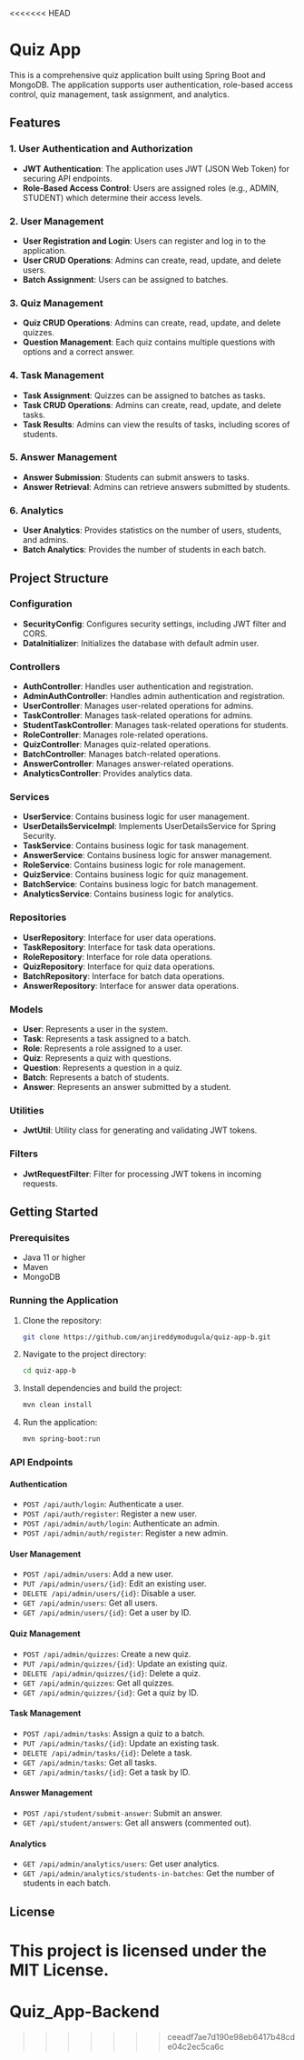<<<<<<< HEAD
# Quiz App

This is a comprehensive quiz application built using Spring Boot and MongoDB. The application supports user authentication, role-based access control, quiz management, task assignment, and analytics.

## Features

### 1. User Authentication and Authorization
- **JWT Authentication**: The application uses JWT (JSON Web Token) for securing API endpoints.
- **Role-Based Access Control**: Users are assigned roles (e.g., ADMIN, STUDENT) which determine their access levels.

### 2. User Management
- **User Registration and Login**: Users can register and log in to the application.
- **User CRUD Operations**: Admins can create, read, update, and delete users.
- **Batch Assignment**: Users can be assigned to batches.

### 3. Quiz Management
- **Quiz CRUD Operations**: Admins can create, read, update, and delete quizzes.
- **Question Management**: Each quiz contains multiple questions with options and a correct answer.

### 4. Task Management
- **Task Assignment**: Quizzes can be assigned to batches as tasks.
- **Task CRUD Operations**: Admins can create, read, update, and delete tasks.
- **Task Results**: Admins can view the results of tasks, including scores of students.

### 5. Answer Management
- **Answer Submission**: Students can submit answers to tasks.
- **Answer Retrieval**: Admins can retrieve answers submitted by students.

### 6. Analytics
- **User Analytics**: Provides statistics on the number of users, students, and admins.
- **Batch Analytics**: Provides the number of students in each batch.

## Project Structure

### Configuration
- **SecurityConfig**: Configures security settings, including JWT filter and CORS.
- **DataInitializer**: Initializes the database with default admin user.

### Controllers
- **AuthController**: Handles user authentication and registration.
- **AdminAuthController**: Handles admin authentication and registration.
- **UserController**: Manages user-related operations for admins.
- **TaskController**: Manages task-related operations for admins.
- **StudentTaskController**: Manages task-related operations for students.
- **RoleController**: Manages role-related operations.
- **QuizController**: Manages quiz-related operations.
- **BatchController**: Manages batch-related operations.
- **AnswerController**: Manages answer-related operations.
- **AnalyticsController**: Provides analytics data.

### Services
- **UserService**: Contains business logic for user management.
- **UserDetailsServiceImpl**: Implements UserDetailsService for Spring Security.
- **TaskService**: Contains business logic for task management.
- **AnswerService**: Contains business logic for answer management.
- **RoleService**: Contains business logic for role management.
- **QuizService**: Contains business logic for quiz management.
- **BatchService**: Contains business logic for batch management.
- **AnalyticsService**: Contains business logic for analytics.

### Repositories
- **UserRepository**: Interface for user data operations.
- **TaskRepository**: Interface for task data operations.
- **RoleRepository**: Interface for role data operations.
- **QuizRepository**: Interface for quiz data operations.
- **BatchRepository**: Interface for batch data operations.
- **AnswerRepository**: Interface for answer data operations.

### Models
- **User**: Represents a user in the system.
- **Task**: Represents a task assigned to a batch.
- **Role**: Represents a role assigned to a user.
- **Quiz**: Represents a quiz with questions.
- **Question**: Represents a question in a quiz.
- **Batch**: Represents a batch of students.
- **Answer**: Represents an answer submitted by a student.

### Utilities
- **JwtUtil**: Utility class for generating and validating JWT tokens.

### Filters
- **JwtRequestFilter**: Filter for processing JWT tokens in incoming requests.

## Getting Started

### Prerequisites
- Java 11 or higher
- Maven
- MongoDB

### Running the Application
1. Clone the repository:
   ```sh
   git clone https://github.com/anjireddymodugula/quiz-app-b.git
   ```
2. Navigate to the project directory:
   ```sh
   cd quiz-app-b
   ```
3. Install dependencies and build the project:
   ```sh
   mvn clean install
   ```
4. Run the application:
   ```sh
   mvn spring-boot:run
   ```

### API Endpoints

#### Authentication
- `POST /api/auth/login`: Authenticate a user.
- `POST /api/auth/register`: Register a new user.
- `POST /api/admin/auth/login`: Authenticate an admin.
- `POST /api/admin/auth/register`: Register a new admin.

#### User Management
- `POST /api/admin/users`: Add a new user.
- `PUT /api/admin/users/{id}`: Edit an existing user.
- `DELETE /api/admin/users/{id}`: Disable a user.
- `GET /api/admin/users`: Get all users.
- `GET /api/admin/users/{id}`: Get a user by ID.

#### Quiz Management
- `POST /api/admin/quizzes`: Create a new quiz.
- `PUT /api/admin/quizzes/{id}`: Update an existing quiz.
- `DELETE /api/admin/quizzes/{id}`: Delete a quiz.
- `GET /api/admin/quizzes`: Get all quizzes.
- `GET /api/admin/quizzes/{id}`: Get a quiz by ID.

#### Task Management
- `POST /api/admin/tasks`: Assign a quiz to a batch.
- `PUT /api/admin/tasks/{id}`: Update an existing task.
- `DELETE /api/admin/tasks/{id}`: Delete a task.
- `GET /api/admin/tasks`: Get all tasks.
- `GET /api/admin/tasks/{id}`: Get a task by ID.

#### Answer Management
- `POST /api/student/submit-answer`: Submit an answer.
- `GET /api/student/answers`: Get all answers (commented out).

#### Analytics
- `GET /api/admin/analytics/users`: Get user analytics.
- `GET /api/admin/analytics/students-in-batches`: Get the number of students in each batch.

## License
This project is licensed under the MIT License.
=======
# Quiz_App-Backend
>>>>>>> ceeadf7ae7d190e98eb6417b48cde04c2ec5ca6c
